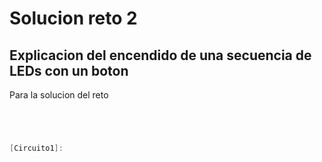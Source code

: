 
# Solucion reto 2

## Explicacion del encendido de una secuencia de LEDs con un boton

Para la solucion del reto

```c




[Circuito1]: 
